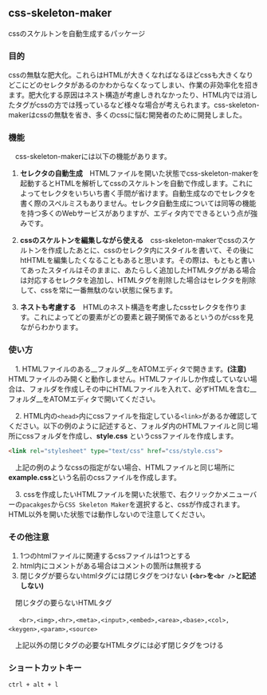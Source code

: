 css-skeleton-maker
--
cssのスケルトンを自動生成するパッケージ

### 目的
cssの無駄な肥大化。これらはHTMLが大きくなればなるほどcssも大きくなりどこにどのセレクタがあるのかわからなくなってしまい、作業の非効率化を招きます。肥大化する原因はネスト構造が考慮しきれなかったり、HTML内では消したタグがcssの方では残っているなど様々な場合が考えられます。css-skeleton-makerはcssの無駄を省き、多くのcssに悩む開発者のために開発しました。

### 機能
　css-skeleton-makerには以下の機能があります。
  1. **セレクタの自動生成**　HTMLファイルを開いた状態でcss-skeleton-makerを起動するとHTMLを解析してcssのスケルトンを自動で作成します。これによってセレクタをいちいち書く手間が省けます。自動生成なのでセレクタを書く際のスペルミスもありません。セレクタ自動生成については同等の機能を持つ多くのWebサービスがありますが、エディタ内でできるという点が強みです。

  2. **cssのスケルトンを編集しながら使える**　css-skeleton-makerでcssのスケルトンを作成したあとに、cssのセレクタ内にスタイルを書いて、その後にhtHTMLを編集したくなることもあると思います。その際は、もともと書いてあったスタイルはそのままに、あたらしく追加したHTMLタグがある場合は対応するセレクタを追加し、HTMLタグを削除した場合はセレクタを削除して、cssを常に一番無駄のない状態に保ちます。

  3. **ネストも考慮する**　HTMLのネスト構造を考慮したcssセレクタを作ります。これによってどの要素がどの要素と親子関係であるというのがcssを見ながらわかります。

### 使い方
　1. HTMLファイルのある__フォルダ__をATOMエディタで開きます。**(注意)**　HTMLファイルのみ開くと動作しません。HTMLファイルしか作成していない場合は、フォルダを作成しその中にHTMLファイルを入れて、必ずHTMLを含む__フォルダ__をATOMエディタで開いてください。

　2. HTML内の`<head>`内にcssファイルを指定している`<link>`があるか確認してください。以下の例のように記述すると、フォルダ内のHTMLファイルと同じ場所にcssフォルダを作成し、**style.css** というcssファイルを作成します。
```html
<link rel="stylesheet" type="text/css" href="css/style.css">
```
　上記の例のようなcssの指定がない場合、HTMLファイルと同じ場所に**example.css**という名前のcssファイルを作成します。

　3. cssを作成したいHTMLファイルを開いた状態で、右クリックかメニューバーの`pacakges`から`CSS Skeleton Maker`を選択すると、cssが作成されます。HTML以外を開いた状態では動作しないので注意してください。

### その他注意
1. 1つのhtmlファイルに関連するcssファイルは1つとする
2. html内にコメントがある場合はコメントの箇所は無視する
3. 閉じタグが要らないhtmlタグには閉じタグをつけない **(`<br>`を`<br />`と記述しない)**

　閉じタグの要らないHTMLタグ

　```
<br>,<img>,<hr>,<meta>,<input>,<embed>,<area>,<base>,<col>,<keygen>,<param>,<source>
　```

　上記以外の閉じタグの必要なHTMLタグには必ず閉じタグをつける

### ショートカットキー
`ctrl + alt + l`